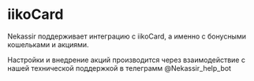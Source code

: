 # iikoCard

Nekassir поддерживает интеграцию с iikoCard, а именно с бонусными кошельками и акциями.&#x20;

Настройки и внедрение акций производится через взаимодействие с нашей технической поддержкой в телеграмм @Nekassir\_help\_bot
